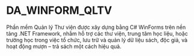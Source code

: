 # DA_WINFORM_QLTV
Phần mềm Quản lý Thư viện được xây dựng bằng C# WinForms trên nền tảng .NET Framework, nhằm hỗ trợ các thư viện, trung tâm học liệu, hoặc trường học trong việc tổ chức, lưu trữ và quản lý dữ liệu sách, độc giả, và hoạt động mượn – trả sách một cách hiệu quả.
